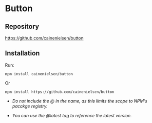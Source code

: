 # Button

## Repository

https://github.com/cainenielsen/button

## Installation
Run:

`npm install cainenielsen/button`

Or

`npm install https://github.com/cainenielsen/button`

- *Do not include the @ in the name, as this limits the scope to NPM's pacakge registry.*

- *You can use the @latest tag to reference the latest version.*